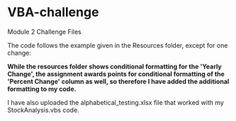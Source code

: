 # VBA-challenge
Module 2 Challenge Files

The code follows the example given in the Resources folder, except for one change:

<b>While the resources folder shows conditional formatting for the 'Yearly Change', the assignment awards points for conditional formatting of the 'Percent Change'
column as well, so therefore I have added the additional formatting to my code.</b>

I have also uploaded the alphabetical_testing.xlsx file that worked with my StockAnalysis.vbs code.
